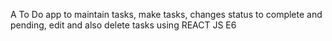 A To Do app to maintain tasks, make tasks, changes status to complete and pending, edit and also delete tasks using REACT JS E6